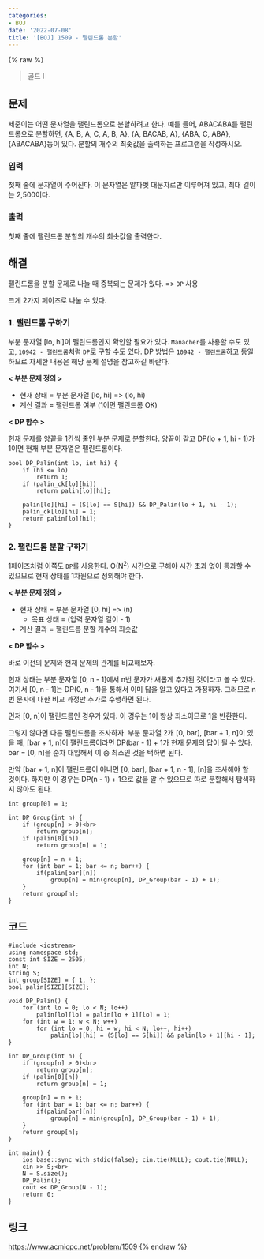 ```yaml
---
categories:
- BOJ
date: '2022-07-08'
title: '[BOJ] 1509 - 팰린드롬 분할'
---
```


{% raw %}
> 골드 I<br>

## 문제
세준이는 어떤 문자열을 팰린드롬으로 분할하려고 한다. 예를 들어, ABACABA를 팰린드롬으로 분할하면, {A, B, A, C, A, B, A}, {A, BACAB, A}, {ABA, C, ABA}, {ABACABA}등이 있다.
분할의 개수의 최솟값을 출력하는 프로그램을 작성하시오.

### 입력
첫째 줄에 문자열이 주어진다. 이 문자열은 알파벳 대문자로만 이루어져 있고, 최대 길이는 2,500이다.

### 출력
첫째 줄에 팰린드롬 분할의 개수의 최솟값을 출력한다.

## 해결
팰린드롬을 분할 문제로 나눌 때 중복되는 문제가 있다. => `DP` 사용<br>

크게 2가지 페이즈로 나눌 수 있다.

### 1. 팰린드롬 구하기
부분 문자열 [lo, hi]이 팰린드롬인지 확인할 필요가 있다. `Manacher`를 사용할 수도 있고, `10942 - 팰린드롬`처럼 `DP`로 구할 수도 있다. DP 방법은 `10942 - 팰린드롬`하고 동일하므로 자세한 내용은 해당 문제 설명을 참고하길 바란다.

**< 부분 문제 정의 >**
- 현재 상태 = 부분 문자열 [lo, hi] => (lo, hi)<br>
- 계산 결과 = 팰린드롬 여부 (1이면 팰린드롬 OK)

**< DP 함수 >**

현재 문제를 양끝을 1칸씩 줄인 부분 문제로 분할한다. 양끝이 같고 DP(lo + 1, hi - 1)가 1이면 현재 부분 문자열은 팰린드롬이다.
```
bool DP_Palin(int lo, int hi) {
	if (hi <= lo)
		return 1;
	if (palin_ck[lo][hi])
		return palin[lo][hi];

	palin[lo][hi] = (S[lo] == S[hi]) && DP_Palin(lo + 1, hi - 1);
	palin_ck[lo][hi] = 1;
	return palin[lo][hi];
}
```

### 2. 팰린드롬 분할 구하기
1페이즈처럼 이쪽도 `DP`를 사용한다. O(N<sup>2</sup>) 시간으로 구해야 시간 초과 없이 통과할 수 있으므로 현재 상태를 1차원으로 정의해야 한다.

**< 부분 문제 정의 >**
- 현재 상태 = 부분 문자열 [0, hi] => (n)<br>
	- 목표 상태 = (입력 문자열 길이 - 1)
- 계산 결과 = 팰린드롬 분할 개수의 최솟값

**< DP 함수 >**

바로 이전의 문제와 현재 문제의 관계를 비교해보자.

현재 상태는 부분 문자열 [0, n - 1]에서 n번 문자가 새롭게 추가된 것이라고 볼 수 있다. 여기서 [0, n - 1]는 DP(0, n - 1)을 통해서 이미 답을 알고 있다고 가정하자. 그러므로 n번 문자에 대한 비교 과정만 추가로 수행하면 된다.

먼저 [0, n]이 팰린드롬인 경우가 있다. 이 경우는 1이 항상 최소이므로 1을 반환한다.

그렇지 않다면 다른 팰린드롬을 조사하자. 부분 문자열 2개 [0, bar], [bar + 1, n]이 있을 때, [bar + 1, n]이 팰린드롬이라면 DP(bar - 1) + 1가 현재 문제의 답이 될 수 있다. bar = [0, n]을 순차 대입해서 이 중 최소인 것을 택하면 된다.

만약 [bar + 1, n]이 팰린드롬이 아니면 [0, bar], [bar + 1, n - 1], [n]을 조사해야 할 것이다. 하지만 이 경우는 DP(n - 1) + 1으로 값을 알 수 있으므로 따로 분할해서 탐색하지 않아도 된다.
```
int group[0] = 1;

int DP_Group(int n) {
	if (group[n] > 0)<br>
		return group[n];
	if (palin[0][n])
		return group[n] = 1;

	group[n] = n + 1;
	for (int bar = 1; bar <= n; bar++) {
		if(palin[bar][n])
			group[n] = min(group[n], DP_Group(bar - 1) + 1);
	}
	return group[n];
}
```

## 코드
```
#include <iostream>
using namespace std;
const int SIZE = 2505;
int N;
string S;
int group[SIZE] = { 1, };
bool palin[SIZE][SIZE];

void DP_Palin() {
	for (int lo = 0; lo < N; lo++)
		palin[lo][lo] = palin[lo + 1][lo] = 1;
	for (int w = 1; w < N; w++)
		for (int lo = 0, hi = w; hi < N; lo++, hi++)
			palin[lo][hi] = (S[lo] == S[hi]) && palin[lo + 1][hi - 1];
}

int DP_Group(int n) {
	if (group[n] > 0)<br>
		return group[n];
	if (palin[0][n])
		return group[n] = 1;

	group[n] = n + 1;
	for (int bar = 1; bar <= n; bar++) {
		if(palin[bar][n])
			group[n] = min(group[n], DP_Group(bar - 1) + 1);
	}
	return group[n];
}

int main() {
	ios_base::sync_with_stdio(false); cin.tie(NULL); cout.tie(NULL);
	cin >> S;<br>
	N = S.size();
	DP_Palin();
	cout << DP_Group(N - 1);
	return 0;
}
```

## 링크
https://www.acmicpc.net/problem/1509
{% endraw %}